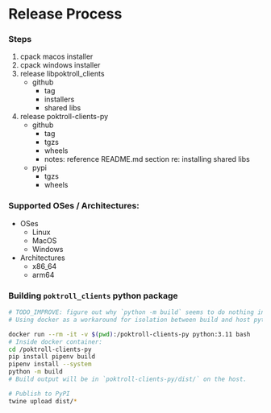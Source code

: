 # Release Process

### Steps

1. cpack macos installer
2. cpack windows installer
3. release libpoktroll_clients
    - github
        - tag
        - installers
        - shared libs
4. release poktroll-clients-py
    - github
        - tag
        - tgzs
        - wheels
        - notes: reference README.md section re: installing shared libs
    - pypi
        - tgzs
        - wheels

### Supported OSes / Architectures:

- OSes
    - Linux
    - MacOS
    - Windows
- Architectures
    - x86_64
    - arm64

### Building `poktroll_clients` python package

```bash
# TODO_IMPROVE: figure out why `python -m build` seems to do nothing in the pipenv virtualenv.
# Using docker as a workaround for isolation between build and host python envs.

docker run --rm -it -v $(pwd):/poktroll-clients-py python:3.11 bash
# Inside docker container:
cd /poktroll-clients-py
pip install pipenv build
pipenv install --system
python -m build
# Build output will be in `poktroll-clients-py/dist/` on the host.

# Publish to PyPI
twine upload dist/*
```